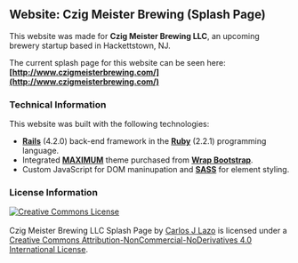 ## Website: Czig Meister Brewing (Splash Page)

This website was made for **Czig Meister Brewing LLC**, an upcoming brewery startup based in Hackettstown, NJ.

The current splash page for this website can be seen here:
**[http://www.czigmeisterbrewing.com/](http://www.czigmeisterbrewing.com/)**

### Technical Information

This website was built with the following technologies:

- **[Rails](http://rubyonrails.org/)** (4.2.0) back-end framework in the **[Ruby](www.ruby.org)** (2.2.1) programming language.
- Integrated **[MAXIMUM](https://wrapbootstrap.com/theme/maximum-all-in-one-theme-WB0KXJ1T2)** theme purchased from **[Wrap Bootstrap](http://wrapbootstrap.com)**.
- Custom JavaScript for DOM maninupation and **[SASS](http://sass-lang.com/)** for element styling.

### License Information

<a rel="license" href="http://creativecommons.org/licenses/by-nc-nd/4.0/deed.en_US"><img alt="Creative Commons License" style="border-width:0" src="http://i.creativecommons.org/l/by-nc-nd/4.0/88x31.png" /></a><br /><br /><span xmlns:dct="http://purl.org/dc/terms/" property="dct:title">Czig Meister Brewing LLC Splash Page</span> by <a xmlns:cc="http://creativecommons.org/ns#" href="https://github.com/CarlosPlusPlus/web-Flow" property="cc:attributionName" rel="cc:attributionURL">Carlos J Lazo</a> is licensed under a <a rel="license" href="http://creativecommons.org/licenses/by-nc-nd/4.0/deed.en_US">Creative Commons Attribution-NonCommercial-NoDerivatives 4.0 International License</a>.
